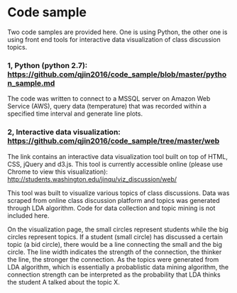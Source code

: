 # Code sample

Two code samples are provided here. One is using Python, the other one is using front end tools for interactive data visualization of class discussion topics.

### 1, Python (python 2.7): https://github.com/qjin2016/code_sample/blob/master/python_sample.md

The code was written to connect to a MSSQL server on Amazon Web Service (AWS), query data (temperature) that was recorded within a specified time interval and generate line plots.

### 2, Interactive data visualization: https://github.com/qjin2016/code_sample/tree/master/web

The link contains an interactive data visualization tool built on top of HTML, CSS, jQuery and d3.js. This tool is currently accessible online (please use Chrome to view this visualization): http://students.washington.edu/jinqu/viz_discussion/web/ 

This tool was built to visualize various topics of class discussions. Data was scraped from online class discussion platform and topics was generated through LDA algorithm. Code for data collection and topic mining is not included here. 

On the visualization page, the small circles represent students while the big circles represent topics. If a student (small circle) has discussed a certain topic (a bid circle), there would be a line connecting the small and the big circle. The line width indicates the strength of the connection, the thinker the line, the stronger the connection. As the topics were generated from LDA algorithm, which is essentially a probablistic data mining algorithm, the connection strength can be interpreted as the probability that LDA thinks the student A talked about the topic X.



